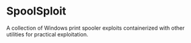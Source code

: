# SpoolSploit
A collection of Windows print spooler exploits containerized with other utilities for practical exploitation.
